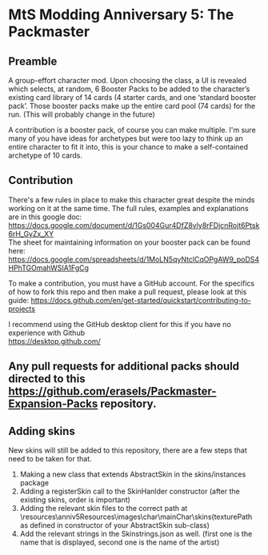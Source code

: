 # MtS Modding Anniversary 5: The Packmaster
## Preamble
A group-effort character mod. Upon choosing the class, a UI is revealed which selects, at random, 6 Booster Packs to be added to the character’s existing card library of 14 cards (4 starter cards, and one ‘standard booster pack’.  Those booster packs make up the entire card pool (74 cards) for the run. (This will probably change in the future)  
  
A contribution is a booster pack, of course you can make multiple. I'm sure many of you have ideas for archetypes but were too lazy to think up an entire character to fit it into, this is your chance to make a self-contained archetype of 10 cards.  

## Contribution
There's a few rules in place to make this character great despite the minds working on it at the same time.
The full rules, examples and explanations are in this google doc:
https://docs.google.com/document/d/1Gs004Gur4DfZ8vly8rFDjcnRojt6Ptsk6rH_GyZx_XY  
The sheet for maintaining information on your booster pack can be found here:  
https://docs.google.com/spreadsheets/d/1MoLN5qyNtclCqOPgAW9_poDS4HPhTGOmahWSIA1FgCg  
  
To make a contribution, you must have a GitHub account. 
For the specifics of how to fork this repo and then make a pull request, please look at this guide:
https://docs.github.com/en/get-started/quickstart/contributing-to-projects  
  
I recommend using the GitHub desktop client for this if you have no experience with Github  
https://desktop.github.com/  
  
## Any pull requests for additional packs should directed to this https://github.com/erasels/Packmaster-Expansion-Packs repository.  

## Adding skins
New skins will still be added to this repository, there are a few steps that need to be taken for that.
1) Making a new class that extends AbstractSkin in the skins/instances package  
2) Adding a registerSkin call to the SkinHanlder constructor (after the existing skins, order is important)
3) Adding the relevant skin files to the correct path at \resources\anniv5Resources\images\char\mainChar\skins\(texturePath as defined in constructor of your AbstractSkin sub-class)
4) Add the relevant strings in the Skinstrings.json as well. (first one is the name that is displayed, second one is the name of the artist)
